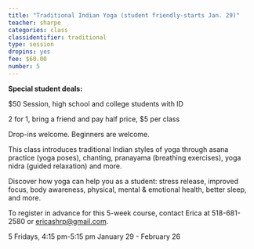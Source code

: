 ```yaml
---
title: "Traditional Indian Yoga (student friendly-starts Jan. 29)"
teacher: sharpe
categories: class
classidentifier: traditional
type: session
dropins: yes
fee: $60.00
number: 5
---
```

**Special student deals:**

$50 Session, high school and college students with ID

2 for 1, bring a friend and pay half price, $5 per class

Drop-ins welcome. Beginners are welcome.

This class introduces traditional Indian styles of yoga through asana practice (yoga poses), chanting, pranayama (breathing exercises), yoga nidra (guided relaxation) and more.

Discover how yoga can help you as a student: stress release, improved focus, body awareness, physical, mental & emotional health, better sleep, and more.

To register in advance for this 5-week course, contact Erica at 518-681-2580 or ericashrp@gmail.com.

5 Fridays, 4:15 pm-5:15 pm  January 29 - February 26
